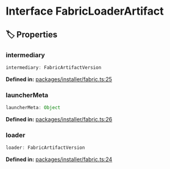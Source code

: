 # Interface FabricLoaderArtifact

## 🏷️ Properties

### intermediary

```ts
intermediary: FabricArtifactVersion
```
<p style="font-size: 14px; color: var(--vp-c-text-2)">
<strong>Defined in:</strong> <a href="https://github.com/voxelum/minecraft-launcher-core-node/blob/master/packages/installer/fabric.ts#L25" target="_blank" rel="noreferrer">packages/installer/fabric.ts:25</a>
</p>


### launcherMeta

```ts
launcherMeta: Object
```
<p style="font-size: 14px; color: var(--vp-c-text-2)">
<strong>Defined in:</strong> <a href="https://github.com/voxelum/minecraft-launcher-core-node/blob/master/packages/installer/fabric.ts#L26" target="_blank" rel="noreferrer">packages/installer/fabric.ts:26</a>
</p>


### loader

```ts
loader: FabricArtifactVersion
```
<p style="font-size: 14px; color: var(--vp-c-text-2)">
<strong>Defined in:</strong> <a href="https://github.com/voxelum/minecraft-launcher-core-node/blob/master/packages/installer/fabric.ts#L24" target="_blank" rel="noreferrer">packages/installer/fabric.ts:24</a>
</p>


